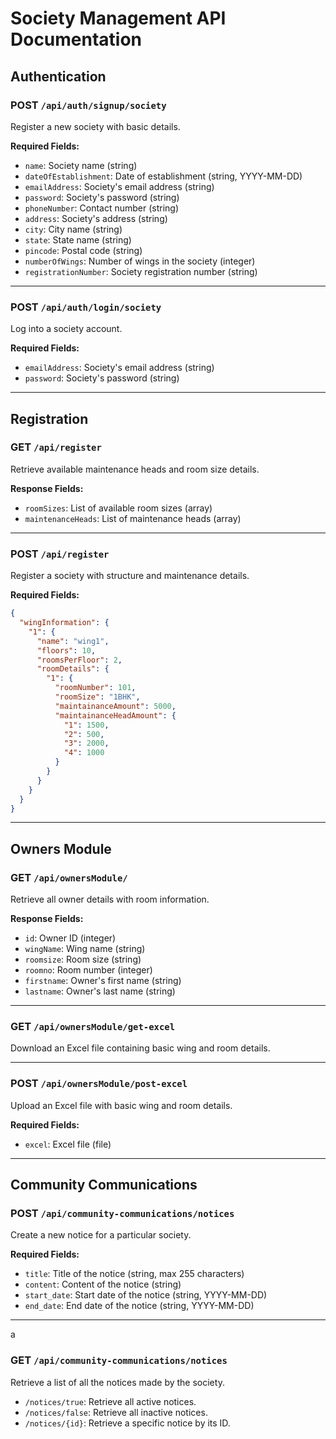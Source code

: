 
# Society Management API Documentation

## Authentication

### POST `/api/auth/signup/society`
Register a new society with basic details.

**Required Fields:**
- `name`: Society name (string)
- `dateOfEstablishment`: Date of establishment (string, YYYY-MM-DD)
- `emailAddress`: Society's email address (string)
- `password`: Society's password (string)
- `phoneNumber`: Contact number (string)
- `address`: Society's address (string)
- `city`: City name (string)
- `state`: State name (string)
- `pincode`: Postal code (string)
- `numberOfWings`: Number of wings in the society (integer)
- `registrationNumber`: Society registration number (string)

---

### POST `/api/auth/login/society`
Log into a society account.

**Required Fields:**
- `emailAddress`: Society's email address (string)
- `password`: Society's password (string)

---

## Registration

### GET `/api/register`
Retrieve available maintenance heads and room size details.

**Response Fields:**
- `roomSizes`: List of available room sizes (array)
- `maintenanceHeads`: List of maintenance heads (array)

---

### POST `/api/register`
Register a society with structure and maintenance details.

**Required Fields:**
```json
{
  "wingInformation": {
    "1": {
      "name": "wing1",
      "floors": 10,
      "roomsPerFloor": 2,
      "roomDetails": {
        "1": {
          "roomNumber": 101,
          "roomSize": "1BHK",
          "maintainanceAmount": 5000,
          "maintainanceHeadAmount": {
            "1": 1500,
            "2": 500,
            "3": 2000,
            "4": 1000
          }
        }
      }
    }
  }
}
```
---

## Owners Module

### GET `/api/ownersModule/`
Retrieve all owner details with room information.

**Response Fields:**
- `id`: Owner ID (integer)
- `wingName`: Wing name (string)
- `roomsize`: Room size (string)
- `roomno`: Room number (integer)
- `firstname`: Owner's first name (string)
- `lastname`: Owner's last name (string)

---

### GET `/api/ownersModule/get-excel`
Download an Excel file containing basic wing and room details.

---

### POST `/api/ownersModule/post-excel`
Upload an Excel file with basic wing and room details.

**Required Fields:**
- `excel`: Excel file (file)

---

## Community Communications

### POST `/api/community-communications/notices`
Create a new notice for a particular society.

**Required Fields:**
- `title`: Title of the notice (string, max 255 characters)
- `content`: Content of the notice (string)
- `start_date`: Start date of the notice (string, YYYY-MM-DD)
- `end_date`: End date of the notice (string, YYYY-MM-DD)

---
a
### GET `/api/community-communications/notices`
Retrieve a list of all the notices made by the society.

- `/notices/true`: Retrieve all active notices.
- `/notices/false`: Retrieve all inactive notices.
- `/notices/{id}`: Retrieve a specific notice by its ID.
